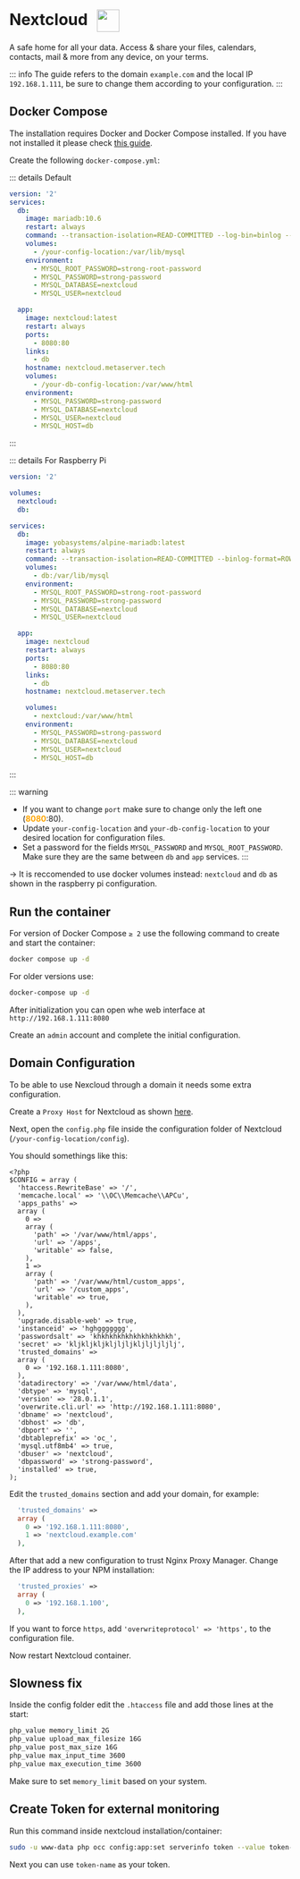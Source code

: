 # Nextcloud <img src="/nextcloud-icon.png" width="40" height="40" style="display:inline-block; vertical-align: middle; margin-left:10px;">


A safe home for all your data. Access & share your files, calendars, contacts, mail & more from any device, on your terms.

::: info
The guide refers to the domain <code>example.com</code> and the local IP <code>192.168.1.111</code>, be sure to change them according to your configuration.
:::

## Docker Compose
The installation requires Docker and Docker Compose installed. If you have not installed it please check [this guide](../docker.md).

Create the following <code>docker-compose.yml</code>:

::: details Default
```yml
version: '2'
services:
  db:
    image: mariadb:10.6
    restart: always
    command: --transaction-isolation=READ-COMMITTED --log-bin=binlog --binlog-format=ROW
    volumes:
      - /your-config-location:/var/lib/mysql
    environment:
      - MYSQL_ROOT_PASSWORD=strong-root-password
      - MYSQL_PASSWORD=strong-password
      - MYSQL_DATABASE=nextcloud
      - MYSQL_USER=nextcloud

  app:
    image: nextcloud:latest
    restart: always
    ports:
      - 8080:80
    links:
      - db
    hostname: nextcloud.metaserver.tech
    volumes:
      - /your-db-config-location:/var/www/html
    environment:
      - MYSQL_PASSWORD=strong-password
      - MYSQL_DATABASE=nextcloud
      - MYSQL_USER=nextcloud
      - MYSQL_HOST=db
```
:::

::: details For Raspberry Pi
```yml
version: '2'

volumes:
  nextcloud:
  db:

services:
  db:
    image: yobasystems/alpine-mariadb:latest
    restart: always
    command: --transaction-isolation=READ-COMMITTED --binlog-format=ROW --innodb-read-only-compressed=OFF
    volumes:
      - db:/var/lib/mysql
    environment:
      - MYSQL_ROOT_PASSWORD=strong-root-password
      - MYSQL_PASSWORD=strong-password
      - MYSQL_DATABASE=nextcloud
      - MYSQL_USER=nextcloud

  app:
    image: nextcloud
    restart: always
    ports:
      - 8080:80
    links:
      - db
    hostname: nextcloud.metaserver.tech

    volumes:
      - nextcloud:/var/www/html
    environment:
      - MYSQL_PASSWORD=strong-password
      - MYSQL_DATABASE=nextcloud
      - MYSQL_USER=nextcloud
      - MYSQL_HOST=db
```
:::


::: warning
* If you want to change <code>port</code> make sure to change only the left one (<span style="color:orange"><strong>8080</strong></span>:80).
* Update <code>your-config-location</code> and <code>your-db-config-location</code>  to your desired location for configuration files.
* Set a password for the fields <code>MYSQL_PASSWORD</code> and  <code>MYSQL_ROOT_PASSWORD</code>. Make sure they are the same between <code>db</code> and <code>app</code> services.
:::

-> It is reccomended to use docker volumes instead: <code>nextcloud</code> and <code>db</code> as shown in the raspberry pi configuration.

## Run the container
For version of Docker Compose <code>≥ 2</code> use the following command to create and start the container:
```bash
docker compose up -d
```
For older versions use:
```bash
docker-compose up -d
```

After initialization you can open whe web interface at <code>ht<span>tp://</span>192.168.1.111:8080</code>

Create an <code>admin</code> account and complete the initial configuration.

## Domain Configuration
To be able to use Nexcloud through a domain it needs some extra configuration.

Create a <code>Proxy Host</code> for Nextcloud as shown [here](./nginx-proxy-manager.md#add-new-host).

Next, open the <code>config.php</code> file inside the configuration folder of Nextcloud (<code>/your-config-location/config</code>).

You should somethings like this:
```php{24,25,26,27}
<?php
$CONFIG = array (
  'htaccess.RewriteBase' => '/',
  'memcache.local' => '\\OC\\Memcache\\APCu',
  'apps_paths' => 
  array (
    0 => 
    array (
      'path' => '/var/www/html/apps',
      'url' => '/apps',
      'writable' => false,
    ),
    1 => 
    array (
      'path' => '/var/www/html/custom_apps',
      'url' => '/custom_apps',
      'writable' => true,
    ),
  ),
  'upgrade.disable-web' => true,
  'instanceid' => 'hghggggggg',
  'passwordsalt' => 'khkhkhkhkhkhkhkhkhkh',
  'secret' => 'kljkljkljkljljljkljljljljlj',
  'trusted_domains' => 
  array (
    0 => '192.168.1.111:8080',
  ),
  'datadirectory' => '/var/www/html/data',
  'dbtype' => 'mysql',
  'version' => '28.0.1.1',
  'overwrite.cli.url' => 'http://192.168.1.111:8080',
  'dbname' => 'nextcloud',
  'dbhost' => 'db',
  'dbport' => '',
  'dbtableprefix' => 'oc_',
  'mysql.utf8mb4' => true,
  'dbuser' => 'nextcloud',
  'dbpassword' => 'strong-password',
  'installed' => true,
);
```

Edit the <code>trusted_domains</code> section and add your domain, for example:
```php
  'trusted_domains' => 
  array (
    0 => '192.168.1.111:8080',
    1 => 'nextcloud.example.com'
  ),
```

After that add a new configuration to trust Nginx Proxy Manager. Change the IP address to your NPM installation:
```php
  'trusted_proxies' => 
  array (
    0 => '192.168.1.100',
  ),
```

If you want to force <code>https</code>, add <code>'overwriteprotocol' => 'https',</code> to the configuration file.

Now restart Nextcloud container.

## Slowness fix
Inside the config folder edit the <code>.htaccess</code> file and add those lines at the start:
```txt
php_value memory_limit 2G
php_value upload_max_filesize 16G
php_value post_max_size 16G
php_value max_input_time 3600
php_value max_execution_time 3600
```
Make sure to set <code>memory_limit</code> based on your system.

## Create Token for external monitoring
Run this command inside nextcloud installation/container:
```bash
sudo -u www-data php occ config:app:set serverinfo token --value token-name
```

Next you can use <code>token-name</code> as your token. 